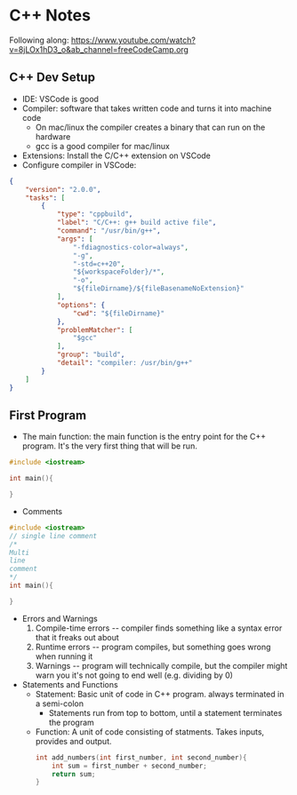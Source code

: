 # C++ Notes
Following along: https://www.youtube.com/watch?v=8jLOx1hD3_o&ab_channel=freeCodeCamp.org 

## C++ Dev Setup
- IDE: VSCode is good
- Compiler: software that takes written code and turns it into machine code
    - On mac/linux the compiler creates a binary that can run on the hardware
    - gcc is a good compiler for mac/linux
- Extensions: Install the C/C++ extension on VSCode
- Configure compiler in VSCode:
```json
{
	"version": "2.0.0",
	"tasks": [
		{
			"type": "cppbuild",
			"label": "C/C++: g++ build active file",
			"command": "/usr/bin/g++",
			"args": [
				"-fdiagnostics-color=always",
				"-g",
				"-std=c++20",
				"${workspaceFolder}/*",
				"-o",
				"${fileDirname}/${fileBasenameNoExtension}"
			],
			"options": {
				"cwd": "${fileDirname}"
			},
			"problemMatcher": [
				"$gcc"
			],
			"group": "build",
			"detail": "compiler: /usr/bin/g++"
		}
	]
}
```

## First Program
- The main function: the main function is the entry point for the C++ program.  It's the very first thing that will be run.
```cpp
#include <iostream>

int main(){

}
```
- Comments
```cpp
#include <iostream>
// single line comment
/*
Multi
line
comment
*/
int main(){

}
```
- Errors and Warnings
    1. Compile-time errors -- compiler finds something like a syntax error that it freaks out about
    2. Runtime errors -- program compiles, but something goes wrong when running it
    3. Warnings -- program will technically compile, but the compiler might warn you it's not going to end well (e.g. dividing by 0)
- Statements and Functions
	- Statement: Basic unit of code in C++ program.  always terminated in a semi-colon
		- Statements run from top to bottom, until a statement terminates the program
	- Function: A unit of code consisting of statments.  Takes inputs, provides and output.
		```cpp
		int add_numbers(int first_number, int second_number){
			int sum = first_number + second_number;
			return sum;
		}
		```
